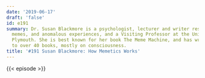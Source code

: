 ```yaml
---
date: '2019-06-17'
draft: 'false'
id: e191
summary: Dr. Susan Blackmore is a psychologist, lecturer and writer researching consciousness,
  memes, and anomalous experiences, and a Visiting Professor at the University of
  Plymouth. She is best known for her book The Meme Machine, and has written or contributed
  to over 40 books, mostly on consciousness.
title: '#191 Susan Blackmore: How Memetics Works'
---
```

{{< episode >}}
